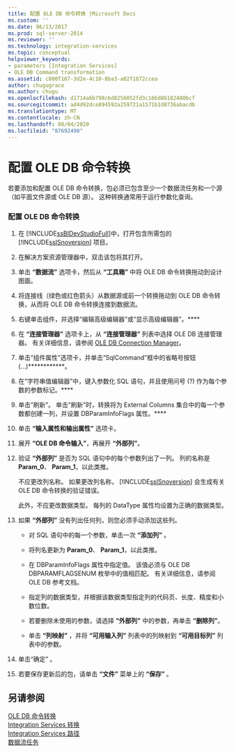 ```yaml
---
title: 配置 OLE DB 命令转换 |Microsoft Docs
ms.custom: ''
ms.date: 06/13/2017
ms.prod: sql-server-2014
ms.reviewer: ''
ms.technology: integration-services
ms.topic: conceptual
helpviewer_keywords:
- parameters [Integration Services]
- OLE DB Command transformation
ms.assetid: c800f167-3d2e-4c10-8ba3-a02f1872ccea
author: chugugrace
ms.author: chugu
ms.openlocfilehash: d1714a6b798c6d8256052fd3c16bd86182480bcf
ms.sourcegitcommit: ad4d92dce894592a259721a1571b1d8736abacdb
ms.translationtype: MT
ms.contentlocale: zh-CN
ms.lasthandoff: 08/04/2020
ms.locfileid: "87692490"
---
```

# <a name="configure-the-ole-db-command-transformation"></a>配置 OLE DB 命令转换
  若要添加和配置 OLE DB 命令转换，包必须已包含至少一个数据流任务和一个源（如平面文件源或 OLE DB 源）。 这种转换通常用于运行参数化查询。  
  
### <a name="to-configure-the-ole-db-command-transformation"></a>配置 OLE DB 命令转换  
  
1.  在 [!INCLUDE[ssBIDevStudioFull](../includes/ssbidevstudiofull-md.md)]中，打开包含所需包的 [!INCLUDE[ssISnoversion](../includes/ssisnoversion-md.md)] 项目。  
  
2.  在解决方案资源管理器中，双击该包将其打开。  
  
3.  单击 **“数据流”** 选项卡，然后从 **“工具箱”** 中将 OLE DB 命令转换拖动到设计图面。  
  
4.  将连接线（绿色或红色箭头）从数据源或前一个转换拖动到 OLE DB 命令转换，从而将 OLE DB 命令转换连接到数据流。  
  
5.  右键单击组件，并选择“编辑高级编辑器”或“显示高级编辑器”。****  
  
6.  在 **“连接管理器”** 选项卡上，从 **“连接管理器”** 列表中选择 OLE DB 连接管理器。 有关详细信息，请参阅 [OLE DB Connection Manager](connection-manager/ole-db-connection-manager.md)。  
  
7.  单击“组件属性”选项卡，并单击“SqlCommand”框中的省略号按钮 (…)************。  
  
8.  在“字符串值编辑器”中，键入参数化 SQL 语句，并且使用问号 (?) 作为每个参数的参数标记。****  
  
9. 单击“刷新”。 单击“刷新”时，转换将为 External Columns 集合中的每一个参数都创建一列，并设置 DBParamInfoFlags 属性。****  
  
10. 单击 **“输入属性和输出属性”** 选项卡。  
  
11. 展开 **“OLE DB 命令输入”**，再展开 **“外部列”**。  
  
12. 验证 **“外部列”** 是否为 SQL 语句中的每个参数列出了一列。 列的名称是 **Param_0**、 **Param_1**，以此类推。  
  
     不应更改列名称。 如果更改列名称， [!INCLUDE[ssISnoversion](../includes/ssisnoversion-md.md)] 会生成有关 OLE DB 命令转换的验证错误。  
  
     此外，不应更改数据类型。 每列的 DataType 属性均设置为正确的数据类型。  
  
13. 如果 **“外部列”** 没有列出任何列，则您必须手动添加这些列。  
  
    -   对 SQL 语句中的每一个参数，单击一次 **“添加列”** 。  
  
    -   将列名更新为 **Param_0**、 **Param_1**，以此类推。  
  
    -   在 DBParamInfoFlags 属性中指定值。 该值必须与 OLE DB DBPARAMFLAGSENUM 枚举中的值相匹配。 有关详细信息，请参阅 OLE DB 参考文档。  
  
    -   指定列的数据类型，并根据该数据类型指定列的代码页、长度、精度和小数位数。  
  
    -   若要删除未使用的参数，请选择 **“外部列”** 中的参数，再单击 **“删除列”**。  
  
    -   单击 **“列映射”** ，并将 **“可用输入列”** 列表中的列映射到 **“可用目标列”** 列表中的参数。  
  
14. 单击“确定”  。  
  
15. 若要保存更新后的包，请单击 **“文件”** 菜单上的 **“保存”** 。  
  
## <a name="see-also"></a>另请参阅  
 [OLE DB 命令转换](data-flow/transformations/ole-db-command-transformation.md)   
 [Integration Services 转换](data-flow/transformations/integration-services-transformations.md)   
 [Integration Services 路径](data-flow/integration-services-paths.md)   
 [数据流任务](control-flow/data-flow-task.md)  
  
  
